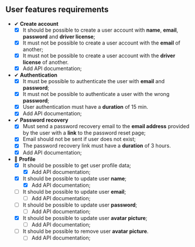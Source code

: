 ## User features requirements

- ✔ **Create account**
  - [x] It should be possible to create a user account with **name**, **email**, **password** and **driver license**;
  - [x] It must not be possible to create a user account with the **email** of another;
  - [x] It must not be possible to create a user account with the **driver license** of another.
  - [x] Add API documentation;

- ✔ **Authentication**
  - [x] It must be possible to authenticate the user with **email** and **password**;
  - [x] It must not be possible to authenticate a user with the wrong **password**;
  - [x] User authentication must have a **duration** of 15 min.
  - [x] Add API documentation;

- ✔ **Password recovery**
  - [x] Must send a password recovery email to the **email address** provided by the user with a **link** to the password reset page;
  - [x] Email should not be sent if user does not exist;
  - [x] The password recovery link must have a **duration** of 3 hours.
  - [x] Add API documentation;

- 📅 **Profile**
  - [x] It should be possible to get user profile data;
    - [x] Add API documentation;
  - [x] It should be possible to update user **name**;
    - [x] Add API documentation;
  - [ ] It should be possible to update user **email**;
    - [ ] Add API documentation;
  - [ ] It should be possible to update user **password**;
    - [ ] Add API documentation;
  - [x] It should be possible to update user **avatar picture**;
    - [ ] Add API documentation;
  - [ ] It should be possible to remove user **avatar picture**.
    - [ ] Add API documentation;
